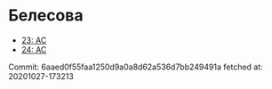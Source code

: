 # Белесова
- [23: AC](23.md)
- [24: AC](24.md)

Commit: 6aaed0f55faa1250d9a0a8d62a536d7bb249491a
 fetched at: 20201027-173213
